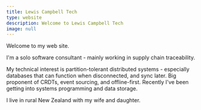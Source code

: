 ```yaml
---
title: Lewis Campbell Tech
type: website
description: Welcome to Lewis Campbell Tech
image: null
---
```


Welcome to my web site.

I'm a solo software consultant - mainly working in supply chain traceability.

My technical interest is partition-tolerant distributed systems - especially databases that can function when disconnected, and sync later. Big proponent of CRDTs, event sourcing, and offline-first. Recently I've been getting into systems programming and data storage.

I live in rural New Zealand with my wife and daughter.
